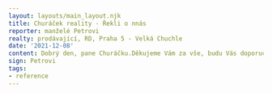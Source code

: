 ```yaml
---
layout: layouts/main_layout.njk
title: Churáček reality - Řekli o nnás
reporter: manželé Petrovi
realty: prodávající, RD, Praha 5 - Velká Chuchle
date: '2021-12-08'
content: Dobrý den, pane Churáčku.Děkujeme Vám za vše, budu Vás doporučovat vždy, protože Vaše práce i Váš přístup byl neskutečně profesionální!Vřelé díky!Hodně pracovních úspěchů a štěstí, přejeme.
sign: Petrovi
tags: 
- reference
---
```

